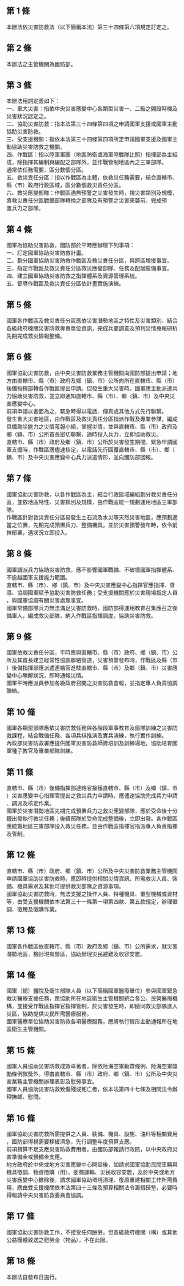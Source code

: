 第 1 條
-------
本辦法依災害防救法（以下簡稱本法）第三十四條第六項規定訂定之。

第 2 條
-------
本辦法之主管機關為國防部。

第 3 條
-------
本辦法用詞定義如下：  
一、重大災害：指依中央災害應變中心各類型災害一、二級之開設時機及  
    災害狀況認定之。  
二、協助災害防救：指本法第三十四條第四項之申請國軍支援或國軍主動  
    協助災害防救。  
三、受支援機關：指依本法第三十四條第四項所定申請國軍支援及國軍主  
    動協助災害防救之機關。  
四、作戰區：指以陸軍軍團（地區防衛或海軍陸戰隊比照）指揮部為主組  
    成，除指揮其編制與編配之部隊外，並作戰管制地區內之三軍部隊。  
    通常依任務需要，區分數個分區。  
五、救災責任分區：指以作戰區為主體，依救災任務需要，結合直轄市、  
    縣（市）政府行政區域，區分數個救災責任分區。  
六、救災應變部隊：作戰區遇無預警之災害發生時，視災害類別及規模，  
    將救災責任分區戰備部隊轉換之部隊及有預警之災害來襲前，完成預  
    置兵力之部隊。

第 4 條
-------
國軍為協助災害防救，國防部於平時應辦理下列事項：  
一、訂定國軍協助災害防救計畫。  
二、劃分國軍協助災害防救作戰區及救災責任分區，與跨區增援事宜。  
三、指定作戰區及救災責任分區救災應變部隊、任務及配賦裝備事宜。  
四、建立國軍協助災害防救之指揮體系及資源管理系統。  
五、督導作戰區及救災責任分區依計畫實施演練。

第 5 條
-------
國軍各作戰區及救災責任分區應依災害潛勢地區之特性及災害類別，結合  
各級政府機關災害防救專責單位資訊，完成兵要調查及預判災情蒐報研析  
先期完成救災情報整備。

第 6 條
-------
國軍協助災害防救，由中央災害防救業務主管機關向國防部提出申請；地  
方由直轄市、縣（市）政府及鄉（鎮、市）公所向所在直轄市、縣（市）  
後備指揮部轉各作戰區提出申請。但發生重大災害時，國軍應主動派遣兵  
力協助災害防救，並立即通知直轄市、縣（市）、鄉（鎮、市）及中央災  
害應變中心。  
前項申請以書面為之，緊急時得以電話、傳真或其他方式先行聯繫。  
發生重大災害地區，由作戰區及救災責任分區指派作戰及專業參謀，編成  
具備勘災能力之災情蒐報小組，掌握災情，並與直轄市、縣（市）政府及  
鄉（鎮、市）公所首長密切聯繫，適時投入兵力，立即協助救災。  
直轄市、縣（市）政府及鄉（鎮、市）公所於災害發生期間，緊急申請國  
軍支援時，作戰區應儘速核定，以電話先行回覆直轄市、縣（市）、鄉（  
鎮、市）及中央災害應變中心兵力派遣情形，並向國防部回報。

第 7 條
-------
國軍協助災害防救，以各作戰區為主，結合行政區域編組劃分救災責任分  
區，並依地區特性、災害類別及規模，由作戰區統一規劃運用地區三軍部  
隊。  
作戰區針對救災責任分區易發生土石流及水災等天然災害地區，應預劃適  
當之位置，先期完成預置兵力、整備機具，並於災害預警發布時，依令前  
推部署，遇狀況立即投入。

第 8 條
-------
國軍調派兵力協助災害防救，應不影響國軍戰備、不破壞國軍指揮體系、  
不逾越國軍支援能力範圍。  
直轄市、縣（市）、鄉（鎮、市）及中央災害應變中心指揮官應指揮、督  
導、協調國軍賦予協助災害防救任務；受支援機關應於災害現場指定人員  
，與國軍協調有關災害處理事宜。  
國軍常備部隊兵力無法滿足災害防救時，國防部得運用教育召集應召之後  
備軍人，編成救災部隊，納入作戰區指揮調度，協助災害防救。

第 9 條
-------
國軍依救災責任分區，平時應與直轄市、縣（市）政府、鄉（鎮、市）公  
所及其首長建立經常性協調聯絡管道，災害預警發布時，作戰區及縣（市  
）後備指揮部應派遣連絡官進駐直轄市、縣（市）及鄉（鎮、市）災害應  
變中心瞭解狀況，即時通報災情。  
國軍平時應派員參加各級政府召開之災害防救會報，並指定專人負責協調  
聯絡。

第 10 條
--------
國軍各類型部隊應依災害防救任務與各階段軍事教育及部隊訓練之災害防  
救課程，結合戰備任務、各項兵棋推演及實兵演練，執行實作訓練。  
內政部災害防救署應提供國軍災害防救師資培訓及訓練場地，協助培育國  
軍種子教官及專業部隊訓練。

第 11 條
--------
直轄市、縣（市）後備指揮部連絡官接獲直轄市、縣（市）及鄉（鎮、市  
）災害應變中心指揮官提出之救災兵力申請時，應儘速協助完成兵力申請  
、調派及核定作業。  
國軍於災害潛勢地區先期完成預置兵力之救災應變部隊，應於受命後十分  
鐘出發執行救災任務；後續部隊於受命完成整備後，立即出發。各作戰區  
應統籌地區三軍部隊投入救災任務，並由作戰區指揮官指派專人負責指揮  
及管制。

第 12 條
--------
直轄市、縣（市）政府、鄉（鎮、市）公所及中央災害防救業務主管機關  
申請國軍協助災害防救時，應即時提供相關災情資訊、所需救災人員、裝  
備、機具需求及其他可提供救災部隊之資源事項。  
國軍協助災害防救時，無法支援之操作人員、特種機具、重型機械或資材  
等，由受支援機關依本法第三十一條第一項第四款、第五款規定，辦理徵  
調、徵用及徵購作業。

第 13 條
--------
國軍各作戰區依直轄市、縣（市）政府及鄉（鎮、市）公所需求，就災害  
潛勢地區，檢討現有營區，協助辦理災民避難及收容安置。

第 14 條
--------
國軍（總）醫院及衛生部隊人員（以下簡稱國軍醫療單位）參與國軍緊急  
救災醫療支援任務，應協助所在地區衛生主管機關統合各公、民營醫療機  
構，並接受作戰區指揮官指揮管制，於災害發生時，即隨同救災部隊進入  
災區，協助提供災民所需醫療服務。  
國軍醫療單位協助災害防救各項醫療服務，應將執行情形主動通報所在地  
區衛生主管機關。

第 15 條
--------
國軍人員協助災害防救成效卓著者，除依陸海空軍勳賞條例、陸海空軍獎  
勵條例敘獎外，得由直轄市、縣（市）政府、鄉（鎮、市）公所及中央災  
害業務主管機關辦理表彰及慰勞事宜。  
國軍人員協助災害防救致傷殘或死亡者，依本法第四十七條及相關法令辦  
理撫卹、慰問。

第 16 條
--------
國軍協助災害防救所需提供之人員、裝備、機具、設施、油料等相關費用  
，國防部得視需要移緩濟急，先行調整年度預算支應。  
前項預算不足支應災害防救費用者，由國防部報請行政院，以中央政府災  
害準備金或預備金支應。  
地方政府於中央或地方災害應變中心開設後，如請求國軍協助民間車輛與  
機具徵調、物資徵購（用）、委商運輸、災民收容安置，及於中央或地方  
災害應變中心撤除後，請求國軍協助環境清理、復原重建相關工作所需費  
用，應由受支援機關依本法第四十三條及預算相關法令籌措歸墊，必要時  
得報請中央災害防救委員會協調。

第 17 條
--------
國軍協助災害防救工作，不接受任何酬勞。但各級政府機關（構）或其他  
公益團體致送之慰勞金（物品），不在此限。

第 18 條
--------
本辦法自發布日施行。

